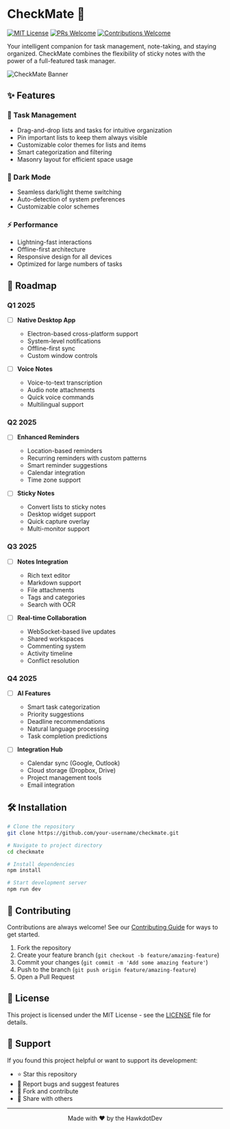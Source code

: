 # CheckMate 📝
[![MIT License](https://img.shields.io/badge/License-MIT-green.svg)](https://choosealicense.com/licenses/mit/)
[![PRs Welcome](https://img.shields.io/badge/PRs-welcome-brightgreen.svg?style=flat-square)](http://makeapullrequest.com)
[![Contributions Welcome](https://img.shields.io/badge/contributions-welcome-brightgreen.svg?style=flat)](https://github.com/your-username/checkmate/issues)

Your intelligent companion for task management, note-taking, and staying organized. CheckMate combines the flexibility of sticky notes with the power of a full-featured task manager.

![CheckMate Banner](https://via.placeholder.com/800x400?text=CheckMate+Banner)

## ✨ Features

### 🎯 Task Management
- Drag-and-drop lists and tasks for intuitive organization
- Pin important lists to keep them always visible
- Customizable color themes for lists and items
- Smart categorization and filtering
- Masonry layout for efficient space usage

### 🌙 Dark Mode
- Seamless dark/light theme switching
- Auto-detection of system preferences
- Customizable color schemes

### ⚡️ Performance
- Lightning-fast interactions
- Offline-first architecture
- Responsive design for all devices
- Optimized for large numbers of tasks

## 🚀 Roadmap

### Q1 2025
- [ ] **Native Desktop App**
  - Electron-based cross-platform support
  - System-level notifications
  - Offline-first sync
  - Custom window controls

- [ ] **Voice Notes**
  - Voice-to-text transcription
  - Audio note attachments
  - Quick voice commands
  - Multilingual support

### Q2 2025
- [ ] **Enhanced Reminders**
  - Location-based reminders
  - Recurring reminders with custom patterns
  - Smart reminder suggestions
  - Calendar integration
  - Time zone support

- [ ] **Sticky Notes**
  - Convert lists to sticky notes
  - Desktop widget support
  - Quick capture overlay
  - Multi-monitor support

### Q3 2025
- [ ] **Notes Integration**
  - Rich text editor
  - Markdown support
  - File attachments
  - Tags and categories
  - Search with OCR

- [ ] **Real-time Collaboration**
  - WebSocket-based live updates
  - Shared workspaces
  - Commenting system
  - Activity timeline
  - Conflict resolution

### Q4 2025
- [ ] **AI Features**
  - Smart task categorization
  - Priority suggestions
  - Deadline recommendations
  - Natural language processing
  - Task completion predictions

- [ ] **Integration Hub**
  - Calendar sync (Google, Outlook)
  - Cloud storage (Dropbox, Drive)
  - Project management tools
  - Email integration

## 🛠️ Installation

```bash
# Clone the repository
git clone https://github.com/your-username/checkmate.git

# Navigate to project directory
cd checkmate

# Install dependencies
npm install

# Start development server
npm run dev
```

## 🤝 Contributing

Contributions are always welcome! See our [Contributing Guide](CONTRIBUTING.md) for ways to get started.

1. Fork the repository
2. Create your feature branch (`git checkout -b feature/amazing-feature`)
3. Commit your changes (`git commit -m 'Add some amazing feature'`)
4. Push to the branch (`git push origin feature/amazing-feature`)
5. Open a Pull Request

## 📝 License

This project is licensed under the MIT License - see the [LICENSE](LICENSE) file for details.

## 🌟 Support

If you found this project helpful or want to support its development:

- ⭐️ Star this repository
- 🐛 Report bugs and suggest features
- 🍴 Fork and contribute
- 📢 Share with others

---

<p align="center">Made with ❤️ by the HawkdotDev</p>
